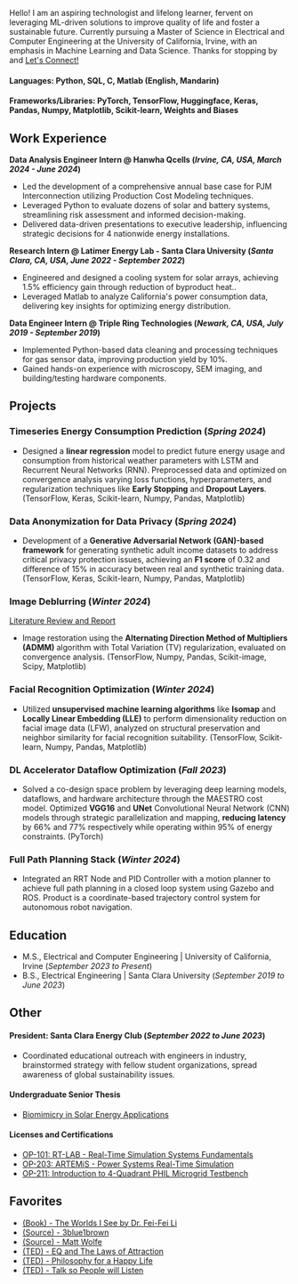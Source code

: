 Hello! I am an aspiring technologist and lifelong learner, fervent on leveraging ML-driven solutions to improve quality of life and foster a sustainable future. Currently pursuing a Master of Science in Electrical and Computer Engineering at the University of California, Irvine, with an emphasis in Machine Learning and Data Science. Thanks for stopping by and [Let's Connect!](https://www.linkedin.com/in/yckang/)

#### Languages: Python, SQL, C, Matlab (English, Mandarin)
#### Frameworks/Libraries: PyTorch, TensorFlow, Huggingface, Keras, Pandas, Numpy, Matplotlib, Scikit-learn, Weights and Biases

## Work Experience
**Data Analysis Engineer Intern @ Hanwha Qcells (_Irvine, CA, USA, March 2024 - June 2024_)**
- Led the development of a comprehensive annual base case for PJM Interconnection utilizing Production Cost Modeling techniques.
- Leveraged Python to evaluate dozens of solar and battery systems, streamlining risk assessment and informed decision-making.
- Delivered data-driven presentations to executive leadership, influencing strategic decisions for 4 nationwide energy installations.


**Research Intern @ Latimer Energy Lab - Santa Clara University (_Santa Clara, CA, USA, June 2022 - September 2022_)**
- Engineered and designed a cooling system for solar arrays, achieving 1.5% efficiency gain through reduction of byproduct heat..
- Leveraged Matlab to analyze California's power consumption data, delivering key insights for optimizing energy distribution.


**Data Engineer Intern @ Triple Ring Technologies (_Newark, CA, USA, July 2019 - September 2019_)**
- Implemented Python-based data cleaning and processing techniques for gas sensor data, improving production yield by 10%.
- Gained hands-on experience with microscopy, SEM imaging, and building/testing hardware components.

## Projects
### Timeseries Energy Consumption Prediction (_Spring 2024_)
- Designed a **linear regression** model to predict future energy usage and consumption from historical weather parameters with LSTM and Recurrent Neural Networks (RNN). Preprocessed data and optimized on convergence analysis varying loss functions, hyperparameters, and regularization techniques like **Early Stopping** and **Dropout Layers**. (TensorFlow, Keras, Scikit-learn, Numpy, Pandas, Matplotlib)

### Data Anonymization for Data Privacy (_Spring 2024_)
- Development of a **Generative Adversarial Network (GAN)-based framework** for generating synthetic adult income datasets to address critical privacy protection issues, achieving an **F1 score** of 0.32 and difference of 15% in accuracy between real and synthetic training data. (TensorFlow, Keras, Scikit-learn, Numpy, Pandas, Matplotlib)

### Image Deblurring (_Winter 2024_)
[Literature Review and Report](https://docs.google.com/document/d/1iQkERSrwIz9NW9M8W961cerggfzmE6BHf5W-OTEfSz0/edit?usp=sharing)
- Image restoration using the **Alternating Direction Method of Multipliers (ADMM)** algorithm with Total Variation (TV) regularization, evaluated on convergence analysis. (TensorFlow, Numpy, Pandas, Scikit-image, Scipy, Matplotlib)

### Facial Recognition Optimization (_Winter 2024_)
- Utilized **unsupervised machine learning algorithms** like **Isomap** and **Locally Linear Embedding (LLE)** to perform dimensionality reduction on facial image data (LFW), analyzed on structural preservation and neighbor similarity for facial recognition suitability. (TensorFlow, Scikit-learn, Numpy, Pandas, Matplotlib)

### DL Accelerator Dataflow Optimization (_Fall 2023_)
- Solved a co-design space problem by leveraging deep learning models, dataflows, and hardware architecture through the MAESTRO cost model. Optimized **VGG16** and **UNet** Convolutional Neural Network (CNN) models through strategic parallelization and mapping, **reducing latency** by 66% and 77% respectively while operating within 95% of energy constraints. (PyTorch)

### Full Path Planning Stack (_Winter 2024_)
- Integrated an RRT Node and PID Controller with a motion planner to achieve full path planning in a closed loop system using Gazebo and ROS. Product is a coordinate-based trajectory control system for autonomous robot navigation.

## Education							       		
- M.S., Electrical and Computer Engineering	| University of California, Irvine (_September 2023 to Present_)	 			        		
- B.S., Electrical Engineering | Santa Clara University  (_September 2019 to June 2023_)

## Other
#### President: Santa Clara Energy Club (_September 2022 to June 2023_)
- Coordinated educational outreach with engineers in industry, brainstormed strategy with fellow student organizations, spread awareness of global sustainability issues.

#### Undergraduate Senior Thesis
- [Biomimicry in Solar Energy Applications](https://scholarcommons.scu.edu/cgi/viewcontent.cgi?article=1079&context=elec_senior)

#### Licenses and Certifications
- [OP-101: RT-LAB - Real-Time Simulation Systems Fundamentals](https://www.credential.net/b6e64bb2-8eff-4625-9a56-abffc53ab4ba#acc.lk3YyZhe)
- [OP-203: ARTEMiS - Power Systems Real-Time Simulation](https://www.credential.net/62028dd5-990d-4bc0-b95f-f32a4344e927)
- [OP-211: Introduction to 4-Quadrant PHIL Microgrid Testbench](https://www.credential.net/b51866ae-a0fe-412b-930e-519448b5a0c9)

## Favorites
- [(Book) - The Worlds I See by Dr. Fei-Fei Li](https://www.goodreads.com/book/show/144405196-the-worlds-i-see)
- [(Source) - 3blue1brown](https://www.youtube.com/@3blue1brown)
- [(Source) - Matt Wolfe](https://www.youtube.com/@mreflow)
- [(TED) - EQ and The Laws of Attraction](https://www.youtube.com/watch?v=7vZmOF11P9A)
- [(TED) - Philosophy for a Happy Life](https://www.youtube.com/watch?v=36m1o-tM05g)
- [(TED) - Talk so People will Listen](www.youtube.com/watch?v=eIho2S0ZahI&t)
